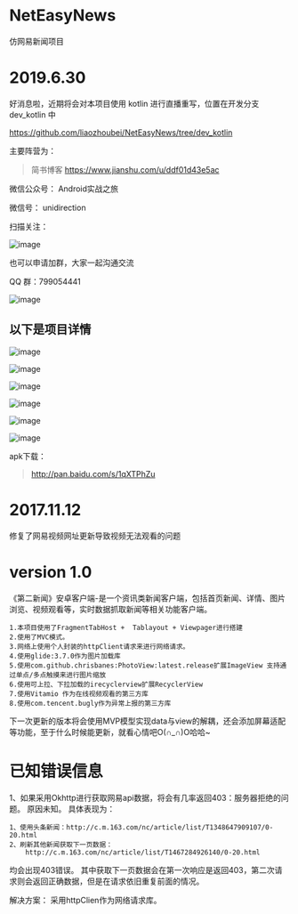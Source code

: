 # NetEasyNews

仿网易新闻项目

# 2019.6.30

好消息啦，近期将会对本项目使用 kotlin 进行直播重写，位置在开发分支 dev_kotlin 中

https://github.com/liaozhoubei/NetEasyNews/tree/dev_kotlin

主要阵营为：

 > 简书博客 https://www.jianshu.com/u/ddf01d43e5ac

微信公众号： Android实战之旅

微信号： 	unidirection

扫描关注：

![image](https://github.com/liaozhoubei/NetEasyNews/blob/master/images/weixin.jpg)

也可以申请加群，大家一起沟通交流

QQ 群：799054441

![image](https://github.com/liaozhoubei/NetEasyNews/blob/master/images/qqCode.png)

## 以下是项目详情

![image](https://github.com/liaozhoubei/NetEasyNews/blob/master/images/1.gif)

![image](https://github.com/liaozhoubei/NetEasyNews/blob/master/images/2.gif)

![image](https://github.com/liaozhoubei/NetEasyNews/blob/master/images/3.gif)

![image](https://github.com/liaozhoubei/NetEasyNews/blob/master/images/4.gif)

![image](https://github.com/liaozhoubei/NetEasyNews/blob/master/images/5.gif)

![image](https://github.com/liaozhoubei/NetEasyNews/blob/master/images/6.gif)

apk下载：

 > http://pan.baidu.com/s/1qXTPhZu

# 2017.11.12
修复了网易视频网址更新导致视频无法观看的问题

# version 1.0
《第二新闻》安卓客户端-是一个资讯类新闻客户端，包括首页新闻、详情、图片浏览、视频观看等，实时数据抓取新闻等相关功能客户端。

    1.本项目使用了FragmentTabHost +  Tablayout + Viewpager进行搭建
    2.使用了MVC模式。
    3.网络上使用个人封装的httpClient请求来进行网络请求。
    4.使用glide:3.7.0作为图片加载库
    5.使用com.github.chrisbanes:PhotoView:latest.release扩展ImageView 支持通过单点/多点触摸来进行图片缩放
    6.使用可上拉、下拉加载的irecyclerview扩展RecyclerView
    7.使用Vitamio 作为在线视频观看的第三方库
    8.使用com.tencent.bugly作为异常上报的第三方库

下一次更新的版本将会使用MVP模型实现data与view的解耦，还会添加屏幕适配等功能，至于什么时候能更新，就看心情吧O(∩_∩)O哈哈~

# 已知错误信息

1、如果采用Okhttp进行获取网易api数据，将会有几率返回403：服务器拒绝的问题。
原因未知。
具体表现为：

	1、使用头条新闻：http://c.m.163.com/nc/article/list/T1348647909107/0-20.html
	2、刷新其他新闻获取下一页数据：
		http://c.m.163.com/nc/article/list/T1467284926140/0-20.html

均会出现403错误。
其中获取下一页数据会在第一次响应是返回403，第二次请求则会返回正确数据，但是在请求依旧重复前面的情况。

解决方案：
采用httpClien作为网络请求库。
